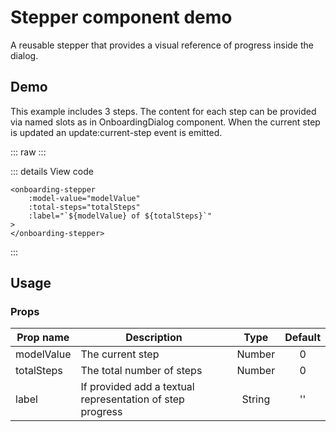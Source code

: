 <!-- <link rel="stylesheet" href="../node_modules/@wikimedia/codex/dist/codex.style.css" /> -->

<script setup>
import '../../node_modules/@wikimedia/codex/dist/codex.style.css';
import OnboardingStepperDemo from '../../component-demos/onboarding-stepper-demo/OnboardingStepperDemo.vue'
</script>

Stepper component demo
========================
A reusable stepper that provides a visual reference of progress inside the dialog.

## Demo
This example includes 3 steps. 
The content for each step can be provided via named slots as in OnboardingDialog component.
When the current step is updated an update:current-step event is emitted.

::: raw
<OnboardingStepperDemo />
:::

::: details View code

```vue
<onboarding-stepper
	:model-value="modelValue"
	:total-steps="totalSteps"
	:label="`${modelValue} of ${totalSteps}`"
>
</onboarding-stepper>
```
:::

## Usage
### Props

| Prop name | Description | Type  | Default |
| --------- | ----------- | :---: | :-----: |
| modelValue | The current step | Number | 0 |
| totalSteps | The total number of steps | Number | 0 |
| label | If provided add a textual representation of step progress | String | '' |



